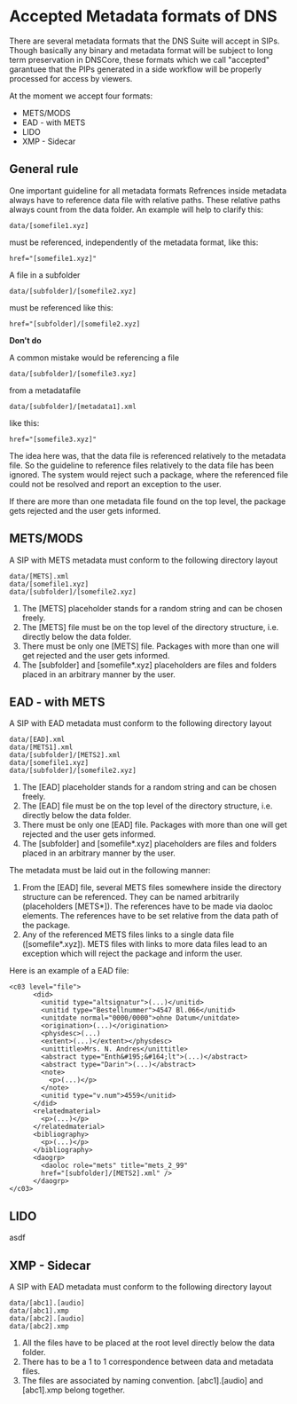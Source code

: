 # Accepted Metadata formats of DNS

There are several metadata formats that the DNS Suite will accept in SIPs.
Though basically any binary and metadata format will be subject to long term preservation in DNSCore,
these formats which we call "accepted" garantuee that the PIPs generated in a side workflow will
be properly processed for access by viewers. 

At the moment we accept four formats:

* METS/MODS
* EAD - with METS
* LIDO
* XMP - Sidecar

## General rule

One important guideline for all metadata formats 
Refrences inside metadata always have to reference data file with relative paths. 
These relative paths always count from the data folder. An example will help to clarify this:

    data/[somefile1.xyz]
    
must be referenced, independently of the metadata format, like this:

    href="[somefile1.xyz]"

A file in a subfolder

    data/[subfolder]/[somefile2.xyz]

must be referenced like this:

    href="[subfolder]/[somefile2.xyz]
    
**Don't do**
    
A common mistake would be referencing a file

    data/[subfolder]/[somefile3.xyz]
   
from a metadatafile

    data/[subfolder]/[metadata1].xml
   
like this:

    href="[somefile3.xyz]"
   
The idea here was, that the data file is referenced relatively to the metadata file. So the guideline to reference files
relatively to the data file has been ignored. The system would reject such a package, where the referenced file could not be resolved and report an exception to the user.




If there are more than one metadata file found on the top level, the package gets rejected and the user gets informed.

## METS/MODS

A SIP with METS metadata must conform to the following directory layout

    data/[METS].xml
    data/[somefile1.xyz]
    data/[subfolder]/[somefile2.xyz]
    
1. The [METS] placeholder stands for a random string and can be chosen freely.
2. The [METS] file must be on the top level of the directory structure, i.e. directly below the data folder.
3. There must be only one [METS] file. Packages with more than one will get rejected and the user gets informed.    
4. The [subfolder] and [somefile*.xyz] placeholders are files and folders placed in an arbitrary manner by the user.

## EAD - with METS

A SIP with EAD metadata must conform to the following directory layout

    data/[EAD].xml
    data/[METS1].xml
    data/[subfolder]/[METS2].xml
    data/[somefile1.xyz]
    data/[subfolder]/[somefile2.xyz]

1. The [EAD] placeholder stands for a random string and can be chosen freely.
1. The [EAD] file must be on the top level of the directory structure, i.e. directly below the data folder.
1. There must be only one [EAD] file. Packages with more than one will get rejected and the user gets informed.
1. The [subfolder] and [somefile*.xyz] placeholders are files and folders placed in an arbitrary manner by the user.

The metadata must be laid out in the following manner:

1. From the [EAD] file, several METS files somewhere inside the directory structure can be referenced. They can be named arbitrarily (placeholders [METS*]). The references have to be made via daoloc elements. The references have to be set relative from the data path of the package.
1. Any of the referenced METS files links to a single data file ([somefile*.xyz]). METS files with links to more data files lead to an exception which will reject the package and inform the user.



Here is an example of a EAD file:

    <c03 level="file">
          <did>
            <unitid type="altsignatur">(...)</unitid>
            <unitid type="Bestellnummer">4547 Bl.066</unitid>
            <unitdate normal="0000/0000">ohne Datum</unitdate>
            <origination>(...)</origination>
            <physdesc>(...)
            <extent>(...)</extent></physdesc>
            <unittitle>Mrs. N. Andres</unittitle>
            <abstract type="Enth&#195;&#164;lt">(...)</abstract>
            <abstract type="Darin">(...)</abstract>
            <note>
              <p>(...)</p>
            </note>
            <unitid type="v.num">4559</unitid>
          </did>
          <relatedmaterial>
            <p>(...)</p>
          </relatedmaterial>
          <bibliography>
            <p>(...)</p>
          </bibliography>
          <daogrp>
            <daoloc role="mets" title="mets_2_99"
            href="[subfolder]/[METS2].xml" />
          </daogrp>
    </c03>



## LIDO

asdf

## XMP - Sidecar

A SIP with EAD metadata must conform to the following directory layout

    data/[abc1].[audio]
    data/[abc1].xmp
    data/[abc2].[audio]
    data/[abc2].xmp
    
1. All the files have to be placed at the root level directly below the data folder.
2. There has to be a 1 to 1 correspondence between data and metadata files. 
3. The files are associated by naming convention. [abc1].[audio] and [abc1].xmp belong together.
    
